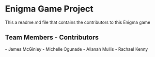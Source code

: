# Enigma Game Project

This a readme.md file that contains the contributors to this Enigma game

<h2> Team Members - Contributors </h2>
- James McGinley
- Michelle Ogunade
- Allanah Mullis
- Rachael Kenny